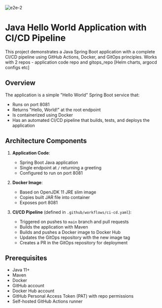 ![e2e-2](https://github.com/user-attachments/assets/58fa994b-8d4f-43dc-8b27-a7d36464225e)

# Java Hello World Application with CI/CD Pipeline

This project demonstrates a Java Spring Boot application with a complete CI/CD pipeline using GitHub Actions, Docker, and GitOps principles.
Works with 2 repos - application code repo and gitops_repo [Helm charts, argocd configs etc]

## Overview

The application is a simple "Hello World" Spring Boot service that:
- Runs on port 8081
- Returns "Hello, World!" at the root endpoint
- Is containerized using Docker
- Has an automated CI/CD pipeline that builds, tests, and deploys the application

## Architecture Components

1. **Application Code**:
   - Spring Boot Java application
   - Single endpoint at `/` returning a greeting
   - Configured to run on port 8081

2. **Docker Image**:
   - Based on OpenJDK 11 JRE slim image
   - Copies built JAR file into container
   - Exposes port 8081

3. **CI/CD Pipeline** (defined in `.github/workflows/ci-cd.yaml`):
   - Triggered on pushes to `main` branch and pull requests
   - Builds the application with Maven
   - Builds and pushes a Docker image to Docker Hub
   - Updates the GitOps repository with the new image tag
   - Creates a PR in the GitOps repository for deployment

## Prerequisites

- Java 11+
- Maven
- Docker
- GitHub account
- Docker Hub account
- GitHub Personal Access Token (PAT) with repo permissions
- Self-hosted GitHub Actions runner
